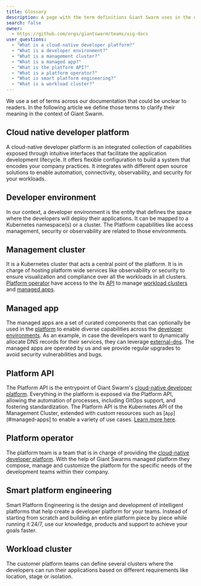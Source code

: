 ```yaml
---
title: Glossary
description: A page with the term definitions Giant Swarm uses in the documentation.
search: false
owner:
  - https://github.com/orgs/giantswarm/teams/sig-docs
user_questions:
  - "What is a cloud-native developer platform?"
  - "What is a developer environment?"
  - "What is a management cluster?"
  - "What is a managed app?"
  - "What is the platform API?"
  - "What is a platform operator?"
  - "What is smart platform engineering?"
  - "What is a workload cluster?"
---
```


We use a set of terms across our documentation that could be unclear to readers. In the following article we define those terms to clarify their meaning in the context of Giant Swarm.

## Cloud native developer platform

A cloud-native developer platform is an integrated collection of capabilities exposed through intuitive interfaces that facilitate the application development lifecycle. It offers flexible configuration to build a system that encodes your company practices. It integrates with different open source solutions to enable automation, connectivity, observability, and security for your workloads.

## Developer environment

In our context, a developer environment is the entity that defines the space where the developers will deploy their applications. It can be mapped to a Kubernetes namespace(s) or a cluster. The Platform capabilities like access management, security or observability are related to those environments.

## Management cluster

It is a Kubernetes cluster that acts a central point of the platform. It is in charge of hosting platform wide services like observability or security to ensure visualization and compliance over all the workloads in all clusters. [Platform operator](#platform-operator) have access to the its [API](#platform-api) to manage [workload clusters](#workload-cluster) and [managed apps](#managed-apps).

## Managed app

The managed apps are a set of curated components that can optionally be used in the [platform](#cloud-native-developer-platform) to enable diverse capabilities across the [developer environments](#developer-environment). As an example, in case the developers want to dynamically allocate DNS records for their services, they can leverage [external-dns](https://github.com/giantswarm/external-dns-app/). The managed apps are operated by us and we provide regular upgrades to avoid security vulnerabilities and bugs.

## Platform API

The Platform API is the entrypoint of Giant Swarm's [cloud-native developer platform](#cloud-native-developer-platform). Everything in the platform is exposed via the Platform API, allowing the automation of processes, including GitOps support, and fostering standardization. The Platform API is the Kubernetes API of the Management Cluster, extended with custom resources such as [`App`](#managed-apps] to enable a variety of use cases. [Learn more here](#future-link-to-platform-api-intro-page).

## Platform operator

The platform team is a team that is in charge of providing the [cloud-native developer platform](#cloud-native-developer-platform). With the help of Giant Swarms managed platform they compose, manage and customize the platform for the specific needs of the development teams within their company.

## Smart platform engineering

Smart Platform Engineering is the design and development of intelligent platforms that help create a developer platform for your teams. Instead of starting from scratch and building an entire platform piece by piece while running it 24/7, use our knowledge, products and support to achieve your goals faster.

## Workload cluster

The customer platform teams can define several clusters where the developers can run their applications based on different requirements like location, stage or isolation.

